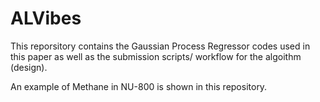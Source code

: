 # ALVibes
This reporsitory contains the Gaussian Process Regressor codes used in this paper as well as the submission scripts/ workflow for the algoithm (design).

An example of Methane in NU-800 is shown in this repository.
